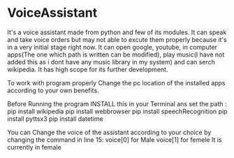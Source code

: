 # VoiceAssistant
It's a voice assistant made from python and few of its modules. It can speak and take voice orders but may not able to excute them properly because it's in a very initial stage right now. It can open google, youtube, in computer apps(The one which path is written can be modified), play music(I have not added this as i dont have any music library in my system) and can serch wikipedia. It has high scope for its further development.

To work with program properly Change the pc location of the installed apps according to your own benefits.

Before Running the program INSTALL this in your Terminal ans set the path : 
pip install wikipedia
pip install webbrowser
pip install speechRecognition
pip install pyttsx3
pip install datetime

You can Change the voice of the assistant according to your choice by changing the command in line 15:
voice[0] for Male
voice[1] for femele
It is currently in female

